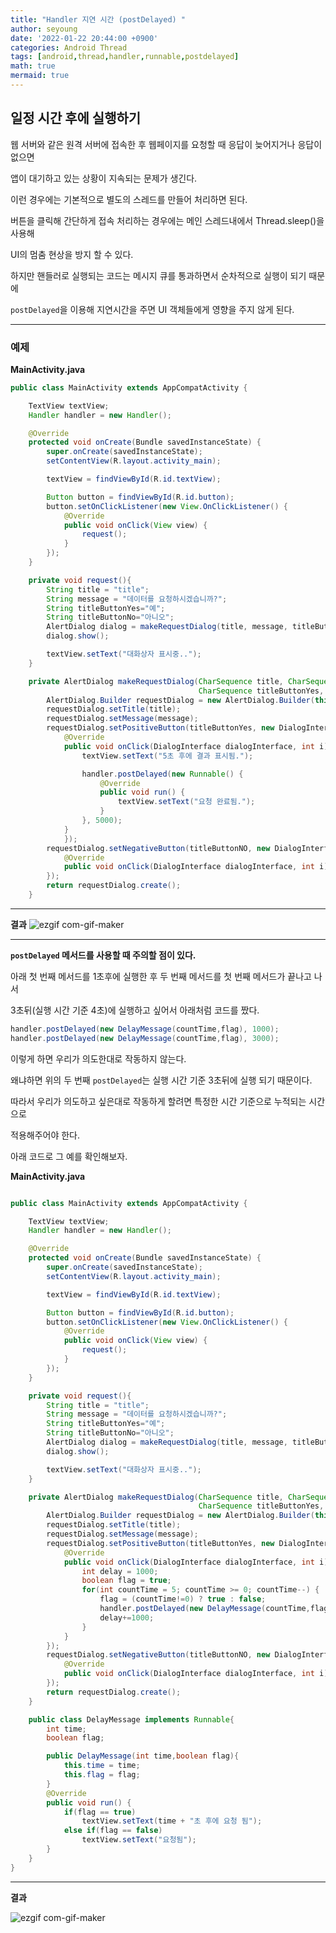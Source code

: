 ```yaml
---
title: "Handler 지연 시간 (postDelayed) "
author: seyoung
date: '2022-01-22 20:44:00 +0900'
categories: Android Thread
tags: [android,thread,handler,runnable,postdelayed]
math: true
mermaid: true
---
```


## 일정 시간 후에 실행하기 

웹 서버와 같은 원격 서버에 접속한 후 웹페이지를 요청할 때 응답이 늦어지거나 응답이 없으면

앱이 대기하고 있는 상황이 지속되는 문제가 생긴다.

이런 경우에는 기본적으로 별도의 스레드를 만들어 처리하면 된다.

버튼을 클릭해 간단하게 접속 처리하는 경우에는 메인 스레드내에서 Thread.sleep()을 사용해 

UI의 멈춤 현상을 방지 할 수 있다. 

하지만 핸들러로 실행되는 코드는 메시지 큐를 통과하면서 순차적으로 실행이 되기 때문에

`postDelayed`을 이용해 지연시간을 주면 UI 객체들에게 영향을 주지 않게 된다. 

---

### 예제 

**MainActivity.java**
```java
public class MainActivity extends AppCompatActivity {

    TextView textView;
    Handler handler = new Handler();

    @Override
    protected void onCreate(Bundle savedInstanceState) {
        super.onCreate(savedInstanceState);
        setContentView(R.layout.activity_main);

        textView = findViewById(R.id.textView);

        Button button = findViewById(R.id.button);
        button.setOnClickListener(new View.OnClickListener() {
            @Override
            public void onClick(View view) {
                request();
            }
        });
    }

    private void request(){
        String title = "title";
        String message = "데이터를 요청하시겠습니까?";
        String titleButtonYes="예";
        String titleButtonNo="아니오";
        AlertDialog dialog = makeRequestDialog(title, message, titleButtonYes, titleButtonNo);
        dialog.show();

        textView.setText("대화상자 표시중..");
    }

    private AlertDialog makeRequestDialog(CharSequence title, CharSequence message,
                                          CharSequence titleButtonYes, CharSequence titleButtonNO){
        AlertDialog.Builder requestDialog = new AlertDialog.Builder(this);
        requestDialog.setTitle(title);
        requestDialog.setMessage(message);
        requestDialog.setPositiveButton(titleButtonYes, new DialogInterface.OnClickListener(){
            @Override
            public void onClick(DialogInterface dialogInterface, int i) {
                textView.setText("5초 후에 결과 표시됨.");

                handler.postDelayed(new Runnable() {
                    @Override
                    public void run() {
                        textView.setText("요청 완료됨.");
                    }
                }, 5000);
            }
            });
        requestDialog.setNegativeButton(titleButtonNO, new DialogInterface.OnClickListener() {
            @Override
            public void onClick(DialogInterface dialogInterface, int i) {}
        });
        return requestDialog.create();
    }
```
---
**결과**
![ezgif com-gif-maker](https://user-images.githubusercontent.com/54762273/150636859-d85cb00f-55eb-450d-83ec-e164025781da.gif)


---

**`postDelayed` 메서드를 사용할 때 주의할 점이 있다.**

아래 첫 번째 메서드를 1초후에 실행한 후 두 번째 메서드를 첫 번째 메서드가 끝나고 나서

3초뒤(실행 시간 기준 4초)에 실행하고 싶어서 아래처럼 코드를  짰다. 


```java
handler.postDelayed(new DelayMessage(countTime,flag), 1000);
handler.postDelayed(new DelayMessage(countTime,flag), 3000);
```

이렇게 하면 우리가 의도한대로 작동하지 않는다.

왜냐하면 위의 두 번째 `postDelayed`는 실행 시간 기준 3초뒤에 실행 되기 때문이다.

따라서 우리가 의도하고 싶은대로 작동하게 할려면 특정한 시간 기준으로 누적되는 시간으로 

적용해주어야 한다. 

아래 코드로 그 예를 확인해보자.




**MainActivity.java**
```java

public class MainActivity extends AppCompatActivity {

    TextView textView;
    Handler handler = new Handler();

    @Override
    protected void onCreate(Bundle savedInstanceState) {
        super.onCreate(savedInstanceState);
        setContentView(R.layout.activity_main);

        textView = findViewById(R.id.textView);

        Button button = findViewById(R.id.button);
        button.setOnClickListener(new View.OnClickListener() {
            @Override
            public void onClick(View view) {
                request();
            }
        });
    }

    private void request(){
        String title = "title";
        String message = "데이터를 요청하시겠습니까?";
        String titleButtonYes="예";
        String titleButtonNo="아니오";
        AlertDialog dialog = makeRequestDialog(title, message, titleButtonYes, titleButtonNo);
        dialog.show();

        textView.setText("대화상자 표시중..");
    }

    private AlertDialog makeRequestDialog(CharSequence title, CharSequence message,
                                          CharSequence titleButtonYes, CharSequence titleButtonNO){
        AlertDialog.Builder requestDialog = new AlertDialog.Builder(this);
        requestDialog.setTitle(title);
        requestDialog.setMessage(message);
        requestDialog.setPositiveButton(titleButtonYes, new DialogInterface.OnClickListener(){
            @Override
            public void onClick(DialogInterface dialogInterface, int i) {
                int delay = 1000;
                boolean flag = true;
                for(int countTime = 5; countTime >= 0; countTime--) {
                    flag = (countTime!=0) ? true : false;
                    handler.postDelayed(new DelayMessage(countTime,flag), delay);
                    delay+=1000;
                }
            }
        });
        requestDialog.setNegativeButton(titleButtonNO, new DialogInterface.OnClickListener() {
            @Override
            public void onClick(DialogInterface dialogInterface, int i) {}
        });
        return requestDialog.create();
    }

    public class DelayMessage implements Runnable{
        int time;
        boolean flag;

        public DelayMessage(int time,boolean flag){
            this.time = time;
            this.flag = flag;
        }
        @Override
        public void run() {
            if(flag == true)
                textView.setText(time + "초 후에 요청 됨");
            else if(flag == false)
                textView.setText("요청됨");
        }
    }
}
```

--- 

**결과**

![ezgif com-gif-maker](https://user-images.githubusercontent.com/54762273/150636573-c563d80a-564d-42eb-9195-1da9a48e7f6e.gif)
